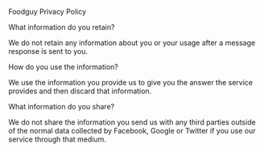 Foodguy Privacy Policy

What information do you retain?

We do not retain any information about you or your usage after a message response is sent to you.

How do you use the information?

We use the information you provide us to give you the answer the service provides and then discard that information.

What information do you share?

We do not share the information you send us with any third parties outside of the normal data collected by Facebook, Google or Twitter if you use our service through that medium.
